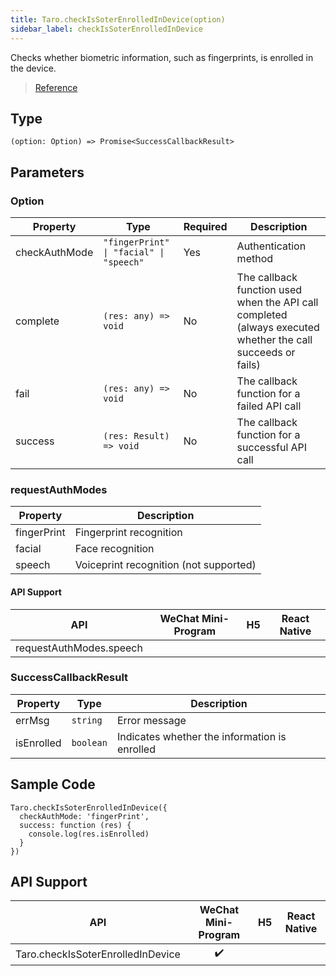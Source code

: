 ```yaml
---
title: Taro.checkIsSoterEnrolledInDevice(option)
sidebar_label: checkIsSoterEnrolledInDevice
---
```


Checks whether biometric information, such as fingerprints, is enrolled in the device.

> [Reference](https://developers.weixin.qq.com/miniprogram/en/dev/api/open-api/soter/wx.checkIsSoterEnrolledInDevice.html)

## Type

```tsx
(option: Option) => Promise<SuccessCallbackResult>
```

## Parameters

### Option

<table>
  <thead>
    <tr>
      <th>Property</th>
      <th>Type</th>
      <th style={{ textAlign: "center"}}>Required</th>
      <th>Description</th>
    </tr>
  </thead>
  <tbody>
    <tr>
      <td>checkAuthMode</td>
      <td><code>&quot;fingerPrint&quot; | &quot;facial&quot; | &quot;speech&quot;</code></td>
      <td style={{ textAlign: "center"}}>Yes</td>
      <td>Authentication method</td>
    </tr>
    <tr>
      <td>complete</td>
      <td><code>(res: any) =&gt; void</code></td>
      <td style={{ textAlign: "center"}}>No</td>
      <td>The callback function used when the API call completed (always executed whether the call succeeds or fails)</td>
    </tr>
    <tr>
      <td>fail</td>
      <td><code>(res: any) =&gt; void</code></td>
      <td style={{ textAlign: "center"}}>No</td>
      <td>The callback function for a failed API call</td>
    </tr>
    <tr>
      <td>success</td>
      <td><code>(res: Result) =&gt; void</code></td>
      <td style={{ textAlign: "center"}}>No</td>
      <td>The callback function for a successful API call</td>
    </tr>
  </tbody>
</table>

### requestAuthModes

<table>
  <thead>
    <tr>
      <th>Property</th>
      <th>Description</th>
    </tr>
  </thead>
  <tbody>
    <tr>
      <td>fingerPrint</td>
      <td>Fingerprint recognition</td>
    </tr>
    <tr>
      <td>facial</td>
      <td>Face recognition</td>
    </tr>
    <tr>
      <td>speech</td>
      <td>Voiceprint recognition (not supported)</td>
    </tr>
  </tbody>
</table>

#### API Support

| API | WeChat Mini-Program | H5 | React Native |
| :---: | :---: | :---: | :---: |
| requestAuthModes.speech |  |  |  |

### SuccessCallbackResult

<table>
  <thead>
    <tr>
      <th>Property</th>
      <th>Type</th>
      <th>Description</th>
    </tr>
  </thead>
  <tbody>
    <tr>
      <td>errMsg</td>
      <td><code>string</code></td>
      <td>Error message</td>
    </tr>
    <tr>
      <td>isEnrolled</td>
      <td><code>boolean</code></td>
      <td>Indicates whether the information is enrolled</td>
    </tr>
  </tbody>
</table>

## Sample Code

```tsx
Taro.checkIsSoterEnrolledInDevice({
  checkAuthMode: 'fingerPrint',
  success: function (res) {
    console.log(res.isEnrolled)
  }
})
```

## API Support

| API | WeChat Mini-Program | H5 | React Native |
| :---: | :---: | :---: | :---: |
| Taro.checkIsSoterEnrolledInDevice | ✔️ |  |  |
